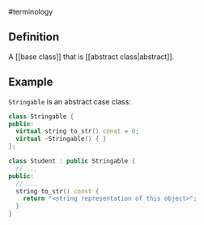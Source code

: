 #terminology

## Definition
A [[base class]] that is [[abstract class|abstract]].

## Example
`Stringable` is an abstract case class:

```cpp
class Stringable {
public:
  virtual string to_str() const = 0;
  virtual ~Stringable() { }
};

class Student : public Stringable {
  // ...
public:
  // ...
  string to_str() const {
    return "<string representation of this object>";
  }
}
```
